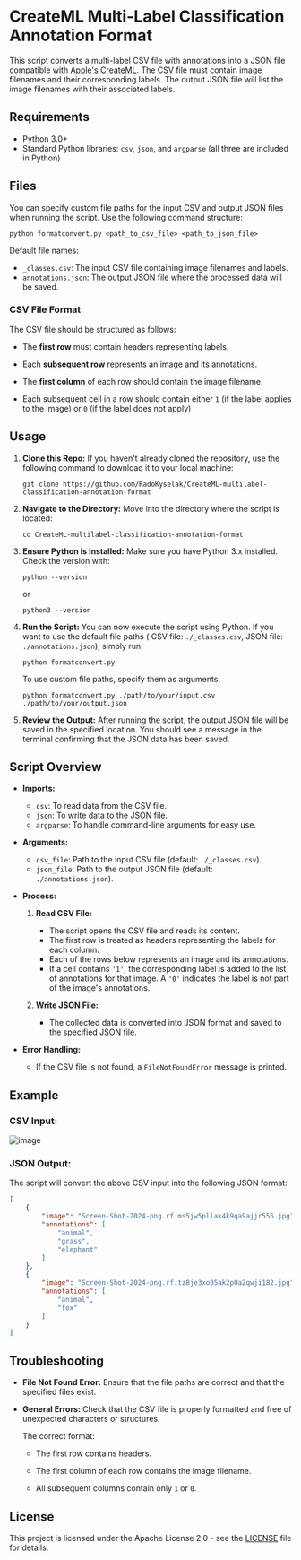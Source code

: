 # CreateML Multi-Label Classification Annotation Format

This script converts a multi-label CSV file with annotations into a JSON file compatible with [Apple's CreateML](https://developer.apple.com/machine-learning/create-ml/). The CSV file must contain image filenames and their corresponding labels. The output JSON file will list the image filenames with their associated labels.

## Requirements

- Python 3.0+
- Standard Python libraries: `csv`, `json`, and `argparse` (all three are included in Python)

## Files

You can specify custom file paths for the input CSV and output JSON files when running the script. Use the following command structure:

```terminal
python formatconvert.py <path_to_csv_file> <path_to_json_file>
```

Default file names:
- `_classes.csv`: The input CSV file containing image filenames and labels.
- `annotations.json`: The output JSON file where the processed data will be saved.

### CSV File Format


The CSV file should be structured as follows:

- The **first row** must contain headers representing labels.

- Each **subsequent row** represents an image and its annotations.

- The **first column** of each row should contain the image filename.

- Each subsequent cell in a row should contain either `1` (if the label applies to the image) or `0` (if the label does not apply)

## Usage

1. **Clone this Repo:**
   If you haven't already cloned the repository, use the following command to download it to your local machine:

   ```terminal
   git clone https://github.com/RadoKyselak/CreateML-multilabel-classification-annotation-format
   ```

2. **Navigate to the Directory:**
   Move into the directory where the script is located:

   ```terminal
   cd CreateML-multilabel-classification-annotation-format
   ```
   
3. **Ensure Python is Installed:**
   Make sure you have Python 3.x installed. Check the version with:

   ```terminal
   python --version
   ```

   or

   ```terminal
   python3 --version
   ```
   
4. **Run the Script:**
   You can now execute the script using Python. If you want to use the default file paths ( CSV file: `./_classes.csv`, JSON file: `./annotations.json`), simply run:

   ```terminal
   python formatconvert.py
   ```

   To use custom file paths, specify them as arguments:

   ```terminal
   python formatconvert.py ./path/to/your/input.csv ./path/to/your/output.json
   ```

6. **Review the Output:**
   After running the script, the output JSON file will be saved in the specified location. You should see a message in the terminal confirming that the JSON data has been saved.

## Script Overview

- **Imports:**
  - `csv`: To read data from the CSV file.
  - `json`: To write data to the JSON file.
  - `argparse`: To handle command-line arguments for easy use.

- **Arguments:**
  - `csv_file`: Path to the input CSV file (default: `./_classes.csv`).
  - `json_file`: Path to the output JSON file (default: `./annotations.json`).

- **Process:**
  1. **Read CSV File:**
     - The script opens the CSV file and reads its content.
     - The first row is treated as headers representing the labels for each column.
     - Each of the rows below represents an image and its annotations.
     - If a cell contains `'1'`, the corresponding label is added to the list of annotations for that image. A `'0'` indicates the label is not part of the image's annotations.

  2. **Write JSON File:**
     - The collected data is converted into JSON format and saved to the specified JSON file.

- **Error Handling:**
  - If the CSV file is not found, a `FileNotFoundError` message is printed.

## Example

### CSV Input:

![image](https://github.com/user-attachments/assets/7ff8d48a-d4cd-41d4-a34c-05c06d04122f)

### JSON Output:

The script will convert the above CSV input into the following JSON format:

```json
[
    {
        "image": "Screen-Shot-2024-png.rf.ms5jw5pllak4k9qa9ajjr556.jpg",
        "annotations": [
            "animal",
            "grass",
            "elephant"
        ]
    },
    {
        "image": "Screen-Shot-2024-png.rf.tz8je3xo05ak2p0a2qwji182.jpg",
        "annotations": [
            "animal",
            "fox"
        ]
    }
]
```

## Troubleshooting

- **File Not Found Error:**
  Ensure that the file paths are correct and that the specified files exist.

- **General Errors:**
  Check that the CSV file is properly formatted and free of unexpected characters or structures.

  The correct format:

  - The first row contains headers.

  - The first column of each row contains the image filename.

  - All subsequent columns contain only `1` or `0`.

## License

This project is licensed under the Apache License 2.0 - see the [LICENSE](https://github.com/RadoKyselak/CreateML-multilabel-classification-annotation-format/blob/main/LICENSE) file for details.
